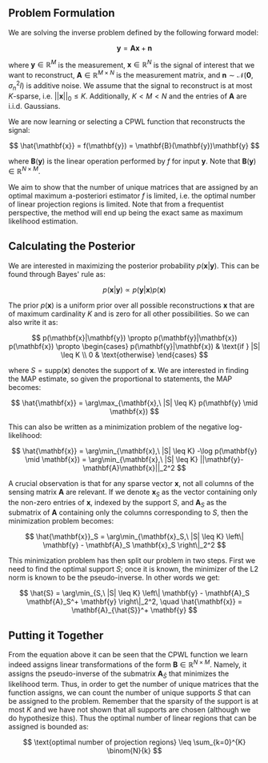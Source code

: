 ## Problem Formulation

We are solving the inverse problem defined by the following forward model:

$$
\mathbf{y} = \mathbf{A}\mathbf{x} + \mathbf{n}
$$

where $\mathbf{y} \in \mathbb{R}^M$ is the measurement, $\mathbf{x} \in \mathbb{R}^N$ is the signal of interest that we want to reconstruct, $\mathbf{A} \in \mathbb{R}^{M \times N}$ is the measurement matrix, and $\mathbf{n} \sim \mathcal{N}(\mathbf{0}, \sigma_n^2 I)$ is additive noise. We assume that the signal to reconstruct is at most $K$-sparse, i.e. $||\mathbf{x}||_0 \leq K$. Additionally, $K < M < N$ and the entries of $\mathbf{A}$ are i.i.d. Gaussians.

We are now learning or selecting a CPWL function that reconstructs the signal:

$$
\hat{\mathbf{x}} = f(\mathbf{y}) = \mathbf{B}(\mathbf{y})\mathbf{y}
$$

where $\mathbf{B}(\mathbf{y})$ is the linear operation performed by $f$ for input $\mathbf{y}$. Note that $\mathbf{B}(\mathbf{y}) \in \mathbb{R}^{N \times M}$.

We aim to show that the number of unique matrices that are assigned by an optimal maximum a-posteriori estimator $f$ is limited, i.e. the optimal number of linear projection regions is limited. Note that from a frequentist perspective, the method will end up being the exact same as maximum likelihood estimation.

## Calculating the Posterior

We are interested in maximizing the posterior probability $p(\mathbf{x}|\mathbf{y})$. This can be found through Bayes' rule as:

$$
p(\mathbf{x}|\mathbf{y}) \propto p(\mathbf{y}|\mathbf{x})p(\mathbf{x})
$$

The prior $p(\mathbf{x})$ is a uniform prior over all possible reconstructions $\mathbf{x}$ that are of maximum cardinality $K$ and is zero for all other possibilities. So we can also write it as:

$$
p(\mathbf{x}|\mathbf{y}) \propto p(\mathbf{y}|\mathbf{x}) p(\mathbf{x}) \propto
\begin{cases}
p(\mathbf{y}|\mathbf{x}) & \text{if } |S| \leq K \\
0 & \text{otherwise}
\end{cases}
$$

where $S = \text{supp}(\mathbf{x})$ denotes the support of $\mathbf{x}$. We are interested in finding the MAP estimate, so given the proportional to statements, the MAP becomes:

$$
\hat{\mathbf{x}} = \arg\max_{\mathbf{x},\ |S| \leq K} p(\mathbf{y} \mid \mathbf{x})
$$

This can also be written as a minimization problem of the negative log-likelihood:

$$
\hat{\mathbf{x}} = \arg\min_{\mathbf{x},\ |S| \leq K} -\log p(\mathbf{y} \mid \mathbf{x}) = \arg\min_{\mathbf{x},\ |S| \leq K} ||\mathbf{y}-\mathbf{A}\mathbf{x}||_2^2
$$

A crucial observation is that for any sparse vector $\mathbf{x}$, not all columns of the sensing matrix $\mathbf{A}$ are relevant. If we denote $\mathbf{x}_S$ as the vector containing only the non-zero entries of $\mathbf{x}$, indexed by the support $S$, and $\mathbf{A}_S$ as the submatrix of $\mathbf{A}$ containing only the columns corresponding to $S$, then the minimization problem becomes:

$$
\hat{\mathbf{x}}_S = \arg\min_{\mathbf{x}_S,\ |S| \leq K} \left\| \mathbf{y} - \mathbf{A}_S \mathbf{x}_S \right\|_2^2
$$

This minimization problem has then split our problem in two steps. First we need to find the optimal support $S$; once it is known, the minimizer of the L2 norm is known to be the pseudo-inverse. In other words we get:

$$
\hat{S} = \arg\min_{S,\ |S| \leq K} \left\| \mathbf{y} - \mathbf{A}_S  \mathbf{A}_S^+ \mathbf{y} \right\|_2^2, \quad \hat{\mathbf{x}} = \mathbf{A}_{\hat{S}}^+ \mathbf{y}
$$

## Putting it Together

From the equation above it can be seen that the CPWL function we learn indeed assigns linear transformations of the form $\mathbf{B} \in \mathbb{R}^{N \times M}$. Namely, it assigns the pseudo-inverse of the submatrix $\mathbf{A}_{\hat{S}}$ that minimizes the likelihood term. Thus, in order to get the number of unique matrices that the function assigns, we can count the number of unique supports $S$ that can be assigned to the problem. Remember that the sparsity of the support is at most $K$ and we have not shown that all supports are chosen (although we do hypothesize this). Thus the optimal number of linear regions that can be assigned is bounded as:

$$
\text{optimal number of projection regions} \leq \sum_{k=0}^{K} \binom{N}{k}
$$
